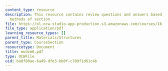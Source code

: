 ```yaml
---
content_type: resource
description: This resource contains review questions and answers based on moment and
  methods of section.
file: https://ol-ocw-studio-app-production.s3.amazonaws.com/courses/16-01-unified-engineering-i-ii-iii-iv-fall-2005-spring-2006/ba8f80ae6a49dfe3bb0fc709f1d61c4b_mudzm6.pdf
file_type: application/pdf
learning_resource_types: []
parent_title: Materials/Structures
parent_type: CourseSection
resourcetype: Document
title: mudzm6.pdf
type: OCWFile
uid: ba8f80ae-6a49-dfe3-bb0f-c709f1d61c4b
---
```

